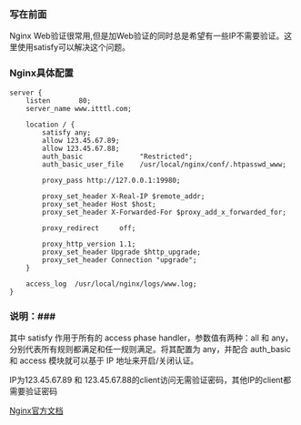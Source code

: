 <!--
author: yanliang.zhao
head: http://blog.itttl.com/logo_miao.png
date: 2016-06-03
title: Nginx Web验证和根据IP开启/关闭Web验证
tags: nginx,Web验证
category: Nginx
status: publist
summary: Nginx Web验证和根据IP开启/关闭Web验证 
-->

### 写在前面 ###
Nginx Web验证很常用,但是加Web验证的同时总是希望有一些IP不需要验证。这里使用satisfy可以解决这个问题。  

### Nginx具体配置 ###
```
server {
    listen       80;
    server_name www.itttl.com;

    location / {
        satisfy any;
        allow 123.45.67.89;
        allow 123.45.67.88;
        auth_basic              "Restricted";
        auth_basic_user_file    /usr/local/nginx/conf/.htpasswd_www;

        proxy_pass http://127.0.0.1:19980;

        proxy_set_header X-Real-IP $remote_addr;
        proxy_set_header Host $host;
        proxy_set_header X-Forwarded-For $proxy_add_x_forwarded_for;

        proxy_redirect     off;

        proxy_http_version 1.1;
        proxy_set_header Upgrade $http_upgrade;
        proxy_set_header Connection "upgrade";
    }

    access_log  /usr/local/nginx/logs/www.log;
}
```

### 说明：### 

其中 satisfy 作用于所有的 access phase handler，参数值有两种：all 和 any，分别代表所有规则都满足和任一规则满足。将其配置为 any，并配合 auth_basic 和 access 模块就可以基于 IP 地址来开启/关闭认证。  

IP为123.45.67.89 和 123.45.67.88的client访问无需验证密码，其他IP的client都需要验证密码  

[Nginx官方文档][100]

[100]:http://nginx.org/en/docs/http/ngx_http_core_module.html#satisfy
